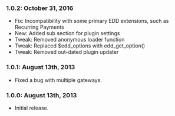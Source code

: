 ### 1.0.2: October 31, 2016

* Fix: Incompatibility with some primary EDD extensions, such as Recurring Payments
* New: Added sub section for plugin settings
* Tweak: Removed anonymous loader function
* Tweak: Replaced $edd_options with edd_get_option()
* Tweak: Removed out-dated plugin updater

### 1.0.1: August 13th, 2013
* Fixed a bug with multiple gateways.

### 1.0.0: August 13th, 2013
* Initial release.